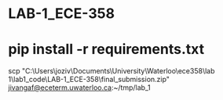 # LAB-1_ECE-358
# pip install -r requirements.txt
scp "C:\Users\joziv\Documents\University\Waterloo\ece358\lab 1\lab1_code\LAB-1_ECE-358\final_submission.zip" jivangaf@eceterm.uwaterloo.ca:~/tmp/lab_1 
